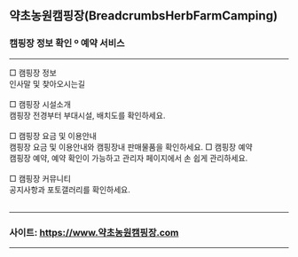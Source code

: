 ## 약초농원캠핑장(BreadcrumbsHerbFarmCamping)
### 캠핑장 정보 확인 º 예약 서비스 
***
□ 캠핑장 정보
</br>
인사말 및 찾아오시는길
</br></br>
□ 캠핑장 시설소개
</br>
캠핑장 전경부터 부대시설, 배치도를 확인하세요.
</br></br>
□ 캠핑장 요금 및 이용안내
</br>
캠핑장 요금 및 이용안내와 캠핑장내 판매물품을 확인하세요.
□ 캠핑장 예약
</br>
캠핑장 예약, 예약 확인이 가능하고 관리자 페이지에서 손 쉽게 관리하세요.
</br></br>
□ 캠핑장 커뮤니티
</br>
공지사항과 포토갤러리를 확인하세요.
</br></br>
***
### 사이트: https://www.약초농원캠핑장.com
***
